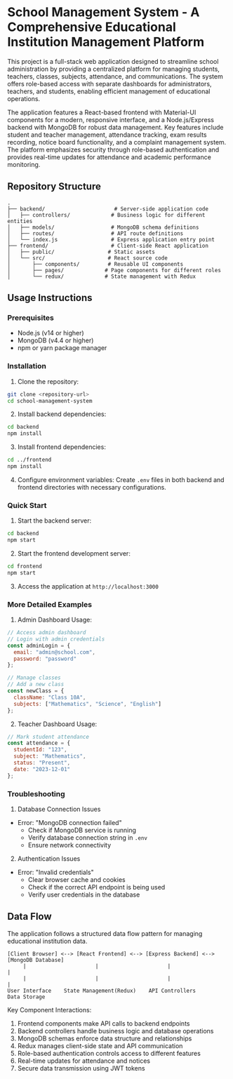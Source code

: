 # School Management System - A Comprehensive Educational Institution Management Platform

This project is a full-stack web application designed to streamline school administration by providing a centralized platform for managing students, teachers, classes, subjects, attendance, and communications. The system offers role-based access with separate dashboards for administrators, teachers, and students, enabling efficient management of educational operations.

The application features a React-based frontend with Material-UI components for a modern, responsive interface, and a Node.js/Express backend with MongoDB for robust data management. Key features include student and teacher management, attendance tracking, exam results recording, notice board functionality, and a complaint management system. The platform emphasizes security through role-based authentication and provides real-time updates for attendance and academic performance monitoring.

## Repository Structure
```
.
├── backend/                      # Server-side application code
│   ├── controllers/             # Business logic for different entities
│   ├── models/                  # MongoDB schema definitions
│   ├── routes/                  # API route definitions
│   └── index.js                 # Express application entry point
├── frontend/                    # Client-side React application
│   ├── public/                 # Static assets
│   └── src/                    # React source code
│       ├── components/         # Reusable UI components
│       ├── pages/             # Page components for different roles
│       └── redux/             # State management with Redux
```

## Usage Instructions
### Prerequisites
- Node.js (v14 or higher)
- MongoDB (v4.4 or higher)
- npm or yarn package manager

### Installation

1. Clone the repository:
```bash
git clone <repository-url>
cd school-management-system
```

2. Install backend dependencies:
```bash
cd backend
npm install
```

3. Install frontend dependencies:
```bash
cd ../frontend
npm install
```

4. Configure environment variables:
Create `.env` files in both backend and frontend directories with necessary configurations.

### Quick Start
1. Start the backend server:
```bash
cd backend
npm start
```

2. Start the frontend development server:
```bash
cd frontend
npm start
```

3. Access the application at `http://localhost:3000`

### More Detailed Examples

1. Admin Dashboard Usage:
```javascript
// Access admin dashboard
// Login with admin credentials
const adminLogin = {
  email: "admin@school.com",
  password: "password"
};

// Manage classes
// Add a new class
const newClass = {
  className: "Class 10A",
  subjects: ["Mathematics", "Science", "English"]
};
```

2. Teacher Dashboard Usage:
```javascript
// Mark student attendance
const attendance = {
  studentId: "123",
  subject: "Mathematics",
  status: "Present",
  date: "2023-12-01"
};
```

### Troubleshooting

1. Database Connection Issues
- Error: "MongoDB connection failed"
  - Check if MongoDB service is running
  - Verify database connection string in `.env`
  - Ensure network connectivity

2. Authentication Issues
- Error: "Invalid credentials"
  - Clear browser cache and cookies
  - Check if the correct API endpoint is being used
  - Verify user credentials in the database

## Data Flow
The application follows a structured data flow pattern for managing educational institution data.

```ascii
[Client Browser] <--> [React Frontend] <--> [Express Backend] <--> [MongoDB Database]
     |                      |                      |                     |
     |                      |                      |                     |
User Interface    State Management(Redux)    API Controllers       Data Storage
```

Key Component Interactions:
1. Frontend components make API calls to backend endpoints
2. Backend controllers handle business logic and database operations
3. MongoDB schemas enforce data structure and relationships
4. Redux manages client-side state and API communication
5. Role-based authentication controls access to different features
6. Real-time updates for attendance and notices
7. Secure data transmission using JWT tokens